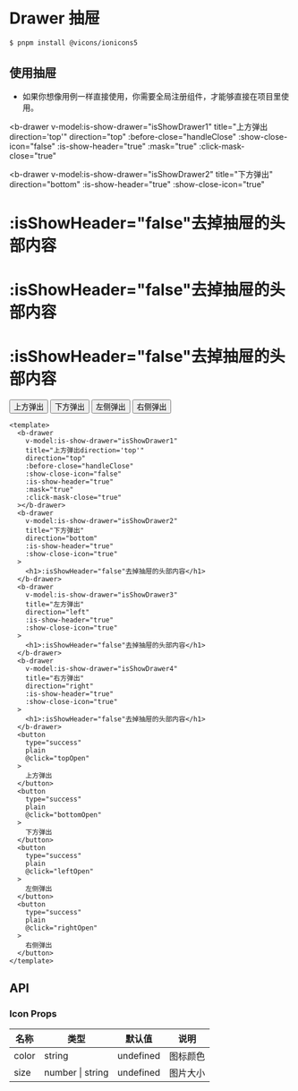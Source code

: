 # Drawer 抽屉


```bash
$ pnpm install @vicons/ionicons5
```

## 使用抽屉

- 如果你想像用例一样直接使用，你需要全局注册组件，才能够直接在项目里使用。

<b-drawer
  v-model:is-show-drawer="isShowDrawer1"
  title="上方弹出 direction='top'"
  direction="top"
  :before-close="handleClose"
  :show-close-icon="false"
  :is-show-header="true"
  :mask="true"
  :click-mask-close="true"
></b-drawer>
<b-drawer
  v-model:is-show-drawer="isShowDrawer2"
  title="下方弹出"
  direction="bottom"
  :is-show-header="true"
  :show-close-icon="true"
>
  <h1>:isShowHeader="false"去掉抽屉的头部内容</h1>
</b-drawer>
<b-drawer
  v-model:is-show-drawer="isShowDrawer3"
  title="左方弹出"
  direction="left"
  :is-show-header="true"
  :show-close-icon="true"
>
  <h1>:isShowHeader="false"去掉抽屉的头部内容</h1>
</b-drawer>
<b-drawer
  v-model:is-show-drawer="isShowDrawer4"
  title="右方弹出"
  direction="right"
  :is-show-header="true"
  :show-close-icon="true"
>
  <h1>:isShowHeader="false"去掉抽屉的头部内容</h1>
</b-drawer>
<button
  type="success"
  plain
  @click="topOpen"
>
  上方弹出
</button>
<button
  type="success"
  plain
  @click="bottomOpen"
>
  下方弹出
</button>
<button
  type="success"
  plain
  @click="leftOpen"
>
  左侧弹出
</button>
<button
  type="success"
  plain
  @click="rightOpen"
>
  右侧弹出
</button>


<script>
import BDrawer from '@bear-ui/components/drawer'
export default {
  components: {
    BDrawer
  },
  data() {
    return {
      isShowDrawer1: false,
      isShowDrawer2: false,
      isShowDrawer3: false,
      isShowDrawer4: false,
      isShowModal: false,
    };
  },
  methods: {
    topOpen() {
      this.isShowDrawer1 = true;
    },
    bottomOpen() {
      this.isShowDrawer2 = true;
    },
    leftOpen() {
      this.isShowDrawer3 = true;
    },
    rightOpen() {
      this.isShowDrawer4 = true;
    },
    handleClose(close) {
      const msg = confirm("确认关闭close()函数关闭")//当用户点击确认按钮时，返回true;
      if (msg === true){
        console.log("close")
        close();
      }
      else{
        console.log("error")
      }
    },
  },
};
</script>


```vue
<template>
  <b-drawer
    v-model:is-show-drawer="isShowDrawer1"
    title="上方弹出direction='top'"
    direction="top"
    :before-close="handleClose"
    :show-close-icon="false"
    :is-show-header="true"
    :mask="true"
    :click-mask-close="true"
  ></b-drawer>
  <b-drawer
    v-model:is-show-drawer="isShowDrawer2"
    title="下方弹出"
    direction="bottom"
    :is-show-header="true"
    :show-close-icon="true"
  >
    <h1>:isShowHeader="false"去掉抽屉的头部内容</h1>
  </b-drawer>
  <b-drawer
    v-model:is-show-drawer="isShowDrawer3"
    title="左方弹出"
    direction="left"
    :is-show-header="true"
    :show-close-icon="true"
  >
    <h1>:isShowHeader="false"去掉抽屉的头部内容</h1>
  </b-drawer>
  <b-drawer
    v-model:is-show-drawer="isShowDrawer4"
    title="右方弹出"
    direction="right"
    :is-show-header="true"
    :show-close-icon="true"
  >
    <h1>:isShowHeader="false"去掉抽屉的头部内容</h1>
  </b-drawer>
  <button
    type="success"
    plain
    @click="topOpen"
  >
    上方弹出
  </button>
  <button
    type="success"
    plain
    @click="bottomOpen"
  >
    下方弹出
  </button>
  <button
    type="success"
    plain
    @click="leftOpen"
  >
    左侧弹出
  </button>
  <button
    type="success"
    plain
    @click="rightOpen"
  >
    右侧弹出
  </button>
</template>
```

## API

### Icon Props

| 名称  | 类型             | 默认值    | 说明     |
| ----- | ---------------- | --------- | -------- |
| color | string           | undefined | 图标颜色 |
| size  | number \| string | undefined | 图片大小 |
